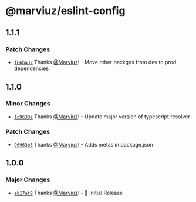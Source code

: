 # @marviuz/eslint-config

## 1.1.1

### Patch Changes

- [`f66ba32`](https://github.com/Marviuz/style-guide/commit/f66ba3229a76cc2b2587a5a3cbd56bcdc8d6e696) Thanks [@Marviuz](https://github.com/Marviuz)! - Move other packges from dev to prod dependencies

## 1.1.0

### Minor Changes

- [`1c9630e`](https://github.com/Marviuz/style-guide/commit/1c9630ee49cfd306dff3ba6320ca586161df74be) Thanks [@Marviuz](https://github.com/Marviuz)! - Update major version of typescript resolver

### Patch Changes

- [`96963b5`](https://github.com/Marviuz/style-guide/commit/96963b5c91dabce9bd358559eff2254e8f0b1cb2) Thanks [@Marviuz](https://github.com/Marviuz)! - Adds metas in package.json

## 1.0.0

### Major Changes

- [`eb17ef8`](https://github.com/Marviuz/style-guide/commit/eb17ef8057c3c28df50e1d3c95af4110561b418e) Thanks [@Marviuz](https://github.com/Marviuz)! - 🎉 Initial Release
